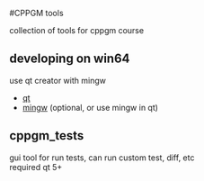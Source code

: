 #CPPGM tools

collection of tools for cppgm course

## developing on win64

use qt creator with mingw

* [qt](http://qt-project.org/downloads)
* [mingw](http://nuwen.net/mingw.html) (optional, or use mingw in qt)


## cppgm_tests

gui tool for run tests, can run custom test, diff, etc  
required qt 5+
